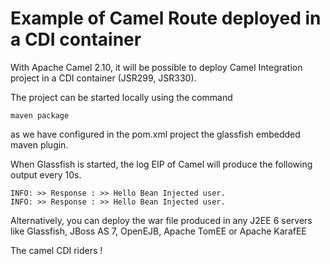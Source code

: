 # Example of Camel Route deployed in a CDI container

With Apache Camel 2.10, it will be possible to deploy Camel Integration project
in a CDI container (JSR299, JSR330).


The project can be started locally using the command

    maven package

as we have configured in the pom.xml project the glassfish embedded maven plugin.

When Glassfish is started, the log EIP of Camel will produce the following output every 10s.

    INFO: >> Response : >> Hello Bean Injected user.
    INFO: >> Response : >> Hello Bean Injected user.

Alternatively, you can deploy the war file produced in any J2EE 6 servers like Glassfish, JBoss AS 7,
OpenEJB, Apache TomEE or Apache KarafEE

The camel CDI riders !